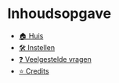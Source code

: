 # Inhoudsopgave

* [🏠 Huis](README.md)
* [🛠️ Instellen](setting-up.md)
* [❓ Veelgestelde vragen](faq.md)
* [⭐ Credits](credits.md)
